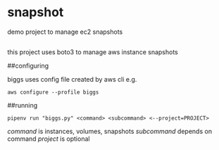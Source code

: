# snapshot
demo project to manage ec2 snapshots

##

this project uses boto3 to manage aws instance snapshots

##configuring

biggs uses config file created by aws cli e.g.

`aws configure --profile biggs`

##running

`pipenv run "biggs.py" <command> <subcommand> <--project=PROJECT>`

*command* is instances, volumes, snapshots
*subcommand* depends on command
*project* is optional

